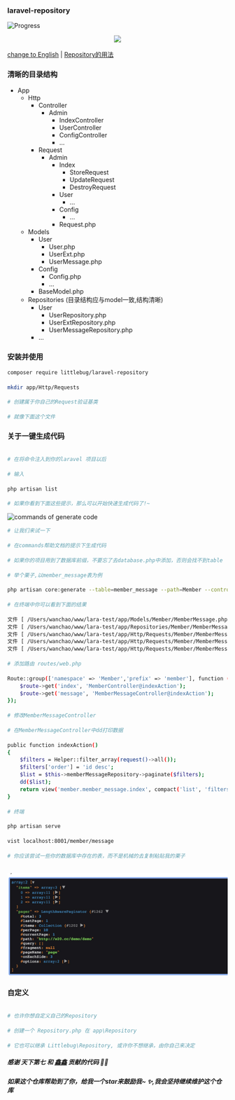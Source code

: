 
### laravel-repository

![Progress](http://progressed.io/bar/90?title=completed)  

<p align="center">
	<a href="https:www.littlebug.vip">
		<img src="http://littlebug.oss-cn-beijing.aliyuncs.com/www.littlebug.vip/favicon.ico" width="75">
	</a>
</p>

[change to English](/README.md) | [Repository的用法](/docs/Repository.zh-CN.md)

### 清晰的目录结构

* App
    * Http
        * Controller
            * Admin
                * IndexController
                * UserController
                * ConfigController
                * ...
        * Request
            * Admin
                * Index
                    * StoreRequest
                    * UpdateRequest
                    * DestroyRequest
                * User
                    * ...
                * Config
                    * ...
                * Request.php
    * Models 
        * User
            * User.php    
            * UserExt.php
            * UserMessage.php
        * Config
            * Config.php
            * ...
        * BaseModel.php
    * Repositories (目录结构应与model一致,结构清晰)
        * User
            * UserRepository.php
            * UserExtRepository.php
            * UserMessageRepository.php
        * ...
            
            
### 安装并使用

```bash
composer require littlebug/laravel-repository

mkdir app/Http/Requests

# 创建属于你自己的Request验证基类

# 就像下面这个文件
```

### 关于一键生成代码

```bash

# 在将命令注入到你的laravel 项目以后

# 输入

php artisan list

# 如果你看到下面这些提示，那么可以开始快速生成代码了!~
```

![commands of generate code](/docs/core-commands.jpg 'core of commands')

```bash
# 让我们来试一下

# 在commands帮助文档的提示下生成代码

# 如果你的项目用到了数据库前缀，不要忘了去database.php中添加，否则会找不到table

# 举个栗子,以member_message表为例

php artisan core:generate --table=member_message --path=Member --controller=Member/MemberMessageController

# 在终端中你可以看到下面的结果

文件 [ /Users/wanchao/www/lara-test/app/Models/Member/MemberMessage.php ] 生成成功
文件 [ /Users/wanchao/www/lara-test/app/Repositories/Member/MemberMessageRepository.php ] 生成成功
文件 [ /Users/wanchao/www/lara-test/app/Http/Requests/Member/MemberMessage/UpdateRequest.php ] 生成成功
文件 [ /Users/wanchao/www/lara-test/app/Http/Requests/Member/MemberMessage/DestroyRequest.php ] 生成成功
文件 [ /Users/wanchao/www/lara-test/app/Http/Requests/Member/MemberMessage/StoreRequest.php ] 生成成功

# 添加路由 routes/web.php

Route::group(['namespace' => 'Member','prefix' => 'member'], function ($route) {
    $route->get('index', 'MemberController@indexAction');
    $route->get('message', 'MemberMessageController@indexAction');
});

# 修改MemberMessageController

# 在MemberMessageController中dd打印数据

public function indexAction()
{
    $filters = Helper::filter_array(request()->all());
    $filters['order'] = 'id desc';
    $list = $this->memberMessageRepository->paginate($filters);
    dd($list);
    return view('member.member_message.index', compact('list', 'filters'));
}

# 终端

php artisan serve

vist localhost:8001/member/message

# 你应该尝试一些你的数据库中存在的表，而不是机械的去复制粘贴我的栗子
 
```

![member message 的数据](/docs/data-list.jpg 'member message 的数据')


### 自定义
```bash

# 也许你想自定义自己的Repository

# 创建一个 Repository.php 在 app\Repository

# 它也可以继承 Littlebug\Repository, 或许你不想继承，由你自己来决定

```

##### 感谢 天下第七 和 [鑫鑫](https://mylovegy.github.io/blog/) 贡献的代码 💐🌹

##### 如果这个仓库帮助到了你，给我一个star来鼓励我~ ✨,我会坚持继续维护这个仓库